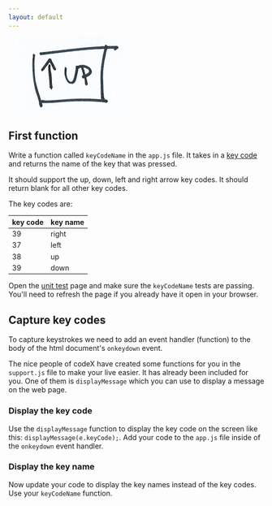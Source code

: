 ```yaml
---
layout: default
---
```


![](/img/first-function.jpg)

## First function

Write a function called `keyCodeName` in the `app.js` file.  It takes in a [key code](https://docs.webplatform.org/wiki/dom/KeyboardEvent/keyCode) and returns the name of the key that was pressed.

It should support the up, down, left and right arrow key codes. It should return blank for all other key codes.

The key codes are:

 key code   | key name
-----------|-----------
39         | right
37         | left
38         | up
39         | down            

Open the [unit test](http://localhost:8080/tests.html) page and make sure the `keyCodeName` tests are passing. You'll need to refresh the page if you already have it open in your browser.

## Capture key codes

To capture keystrokes we need to add an event handler (function) to the body of the html document's `onkeydown` event.

The nice people of codeX have created some functions for you in the `support.js` file to make your live easier. It has already been included for you. One of them is `displayMessage` which you can use to display a message on the web page.

### Display the key code

Use the `displayMessage` function to display the key code on the screen like this: `displayMessage(e.keyCode);`. Add your code to the `app.js` file inside of the `onkeydown` event handler.

### Display the key name

Now update your code to display the key names instead of the key codes. Use your `keyCodeName` function.
